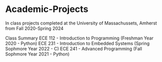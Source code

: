 # Academic-Projects
In class projects completed at the University of Massachussets, Amherst from Fall 2020-Spring 2024

Class Summary 
ECE 112 - Introduction to Programming (Freshman Year 2020 - Python)
ECE 231 - Introduction to Embedded Systems (Spring Sophmore Year 2022 - C)
ECE 241 - Advanced Programming (Fall Sophmore Year 2021 - Python)
